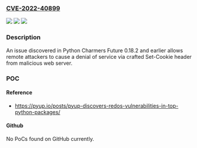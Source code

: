 ### [CVE-2022-40899](https://cve.mitre.org/cgi-bin/cvename.cgi?name=CVE-2022-40899)
![](https://img.shields.io/static/v1?label=Product&message=n%2Fa&color=blue)
![](https://img.shields.io/static/v1?label=Version&message=n%2Fa&color=blue)
![](https://img.shields.io/static/v1?label=Vulnerability&message=n%2Fa&color=brighgreen)

### Description

An issue discovered in Python Charmers Future 0.18.2 and earlier allows remote attackers to cause a denial of service via crafted Set-Cookie header from malicious web server.

### POC

#### Reference
- https://pyup.io/posts/pyup-discovers-redos-vulnerabilities-in-top-python-packages/

#### Github
No PoCs found on GitHub currently.

